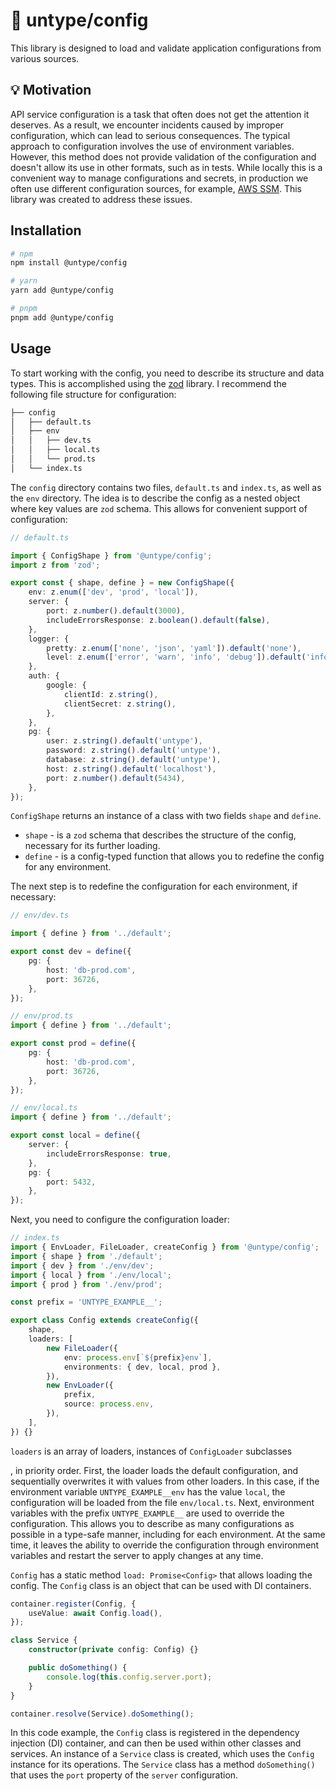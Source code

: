 # 📖 untype/config

This library is designed to load and validate application configurations from various sources.

## 💡 Motivation

API service configuration is a task that often does not get the attention it deserves. As a result, we encounter incidents caused by improper configuration, which can lead to serious consequences. The typical approach to configuration involves the use of environment variables. However, this method does not provide validation of the configuration and doesn't allow its use in other formats, such as in tests. While locally this is a convenient way to manage configurations and secrets, in production we often use different configuration sources, for example, [AWS SSM](https://docs.aws.amazon.com/systems-manager/latest/userguide/systems-manager-parameter-store.html). This library was created to address these issues.

## Installation

```bash
# npm
npm install @untype/config

# yarn
yarn add @untype/config

# pnpm
pnpm add @untype/config
```

## Usage

To start working with the config, you need to describe its structure and data types. This is accomplished using the [zod](https://github.com/colinhacks/zod) library. I recommend the following file structure for configuration:

```bash
├── config
│   ├── default.ts
│   ├── env
│   │   ├── dev.ts
│   │   ├── local.ts
│   │   └── prod.ts
│   └── index.ts
```

The `config` directory contains two files, `default.ts` and `index.ts`, as well as the `env` directory. The idea is to describe the config as a nested object where key values are `zod` schema. This allows for convenient support of configuration:

```typescript
// default.ts

import { ConfigShape } from '@untype/config';
import z from 'zod';

export const { shape, define } = new ConfigShape({
    env: z.enum(['dev', 'prod', 'local']),
    server: {
        port: z.number().default(3000),
        includeErrorsResponse: z.boolean().default(false),
    },
    logger: {
        pretty: z.enum(['none', 'json', 'yaml']).default('none'),
        level: z.enum(['error', 'warn', 'info', 'debug']).default('info'),
    },
    auth: {
        google: {
            clientId: z.string(),
            clientSecret: z.string(),
        },
    },
    pg: {
        user: z.string().default('untype'),
        password: z.string().default('untype'),
        database: z.string().default('untype'),
        host: z.string().default('localhost'),
        port: z.number().default(5434),
    },
});
```

`ConfigShape` returns an instance of a class with two fields `shape` and `define`.

-   `shape` - is a `zod` schema that describes the structure of the config, necessary for its further loading.
-   `define` - is a config-typed function that allows you to redefine the config for any environment.

The next step is to redefine the configuration for each environment, if necessary:

```typescript
// env/dev.ts

import { define } from '../default';

export const dev = define({
    pg: {
        host: 'db-prod.com',
        port: 36726,
    },
});
```

```typescript
// env/prod.ts
import { define } from '../default';

export const prod = define({
    pg: {
        host: 'db-prod.com',
        port: 36726,
    },
});
```

```typescript
// env/local.ts
import { define } from '../default';

export const local = define({
    server: {
        includeErrorsResponse: true,
    },
    pg: {
        port: 5432,
    },
});
```

Next, you need to configure the configuration loader:

```typescript
// index.ts
import { EnvLoader, FileLoader, createConfig } from '@untype/config';
import { shape } from './default';
import { dev } from './env/dev';
import { local } from './env/local';
import { prod } from './env/prod';

const prefix = 'UNTYPE_EXAMPLE__';

export class Config extends createConfig({
    shape,
    loaders: [
        new FileLoader({
            env: process.env[`${prefix}env`],
            environments: { dev, local, prod },
        }),
        new EnvLoader({
            prefix,
            source: process.env,
        }),
    ],
}) {}
```

`loaders` is an array of loaders, instances of `ConfigLoader` subclasses

, in priority order. First, the loader loads the default configuration, and sequentially overwrites it with values from other loaders. In this case, if the environment variable `UNTYPE_EXAMPLE__env` has the value `local`, the configuration will be loaded from the file `env/local.ts`. Next, environment variables with the prefix `UNTYPE_EXAMPLE__` are used to override the configuration. This allows you to describe as many configurations as possible in a type-safe manner, including for each environment. At the same time, it leaves the ability to override the configuration through environment variables and restart the server to apply changes at any time.

`Config` has a static method `load: Promise<Config>` that allows loading the config. The `Config` class is an object that can be used with DI containers.

```typescript
container.register(Config, {
    useValue: await Config.load(),
});

class Service {
    constructor(private config: Config) {}

    public doSomething() {
        console.log(this.config.server.port);
    }
}

container.resolve(Service).doSomething();
```

In this code example, the `Config` class is registered in the dependency injection (DI) container, and can then be used within other classes and services. An instance of a `Service` class is created, which uses the `Config` instance for its operations. The `Service` class has a method `doSomething()` that uses the `port` property of the `server` configuration.
